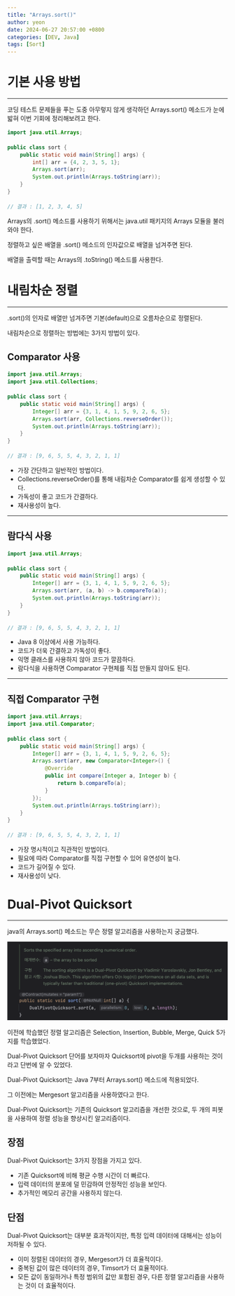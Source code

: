 ```yaml
---
title: "Arrays.sort()"
author: yeon
date: 2024-06-27 20:57:00 +0800
categories: [DEV, Java]
tags: [Sort]
---
```


# 기본 사용 방법
---

코딩 테스트 문제들을 푸는 도중 아무렇지 않게 생각하던 Arrays.sort() 메소드가 눈에 밟혀 이번 기회에 정리해보려고 한다.

```java
import java.util.Arrays;

public class sort {
    public static void main(String[] args) {
        int[] arr = {4, 2, 3, 5, 1};
        Arrays.sort(arr);
        System.out.println(Arrays.toString(arr));
    }
}

// 결과 : [1, 2, 3, 4, 5]
```

Arrays의 .sort() 메소드를 사용하기 위해서는 java.util 패키지의 Arrays 모듈을 불러와야 한다.   

정렬하고 싶은 배열을 .sort() 메소드의 인자값으로 배열을 넘겨주면 된다.   

배열을 출력할 때는 Arrays의 .toString() 메소드를 사용한다.   

# 내림차순 정렬
---

.sort()의 인자로 배열만 넘겨주면 기본(default)으로 오름차순으로 정렬된다.

내림차순으로 정렬하는 방법에는 3가지 방법이 있다.

## Comparator 사용

```java
import java.util.Arrays;
import java.util.Collections;

public class sort {
    public static void main(String[] args) {
        Integer[] arr = {3, 1, 4, 1, 5, 9, 2, 6, 5};
        Arrays.sort(arr, Collections.reverseOrder());
        System.out.println(Arrays.toString(arr));
    }
}

// 결과 : [9, 6, 5, 5, 4, 3, 2, 1, 1]
```

- 가장 간단하고 일반적인 방법이다.
- Collections.reverseOrder()를 통해 내림차순 Comparator를 쉽게 생성할 수 있다.
- 가독성이 좋고 코드가 간결하다.
- 재사용성이 높다.

---

## 람다식 사용

```java
import java.util.Arrays;

public class sort {
    public static void main(String[] args) {
        Integer[] arr = {3, 1, 4, 1, 5, 9, 2, 6, 5};
        Arrays.sort(arr, (a, b) -> b.compareTo(a));
        System.out.println(Arrays.toString(arr));
    }
}

// 결과 : [9, 6, 5, 5, 4, 3, 2, 1, 1]
```

- Java 8 이상에서 사용 가능하다.
- 코드가 더욱 간결하고 가독성이 좋다.
- 익명 클래스를 사용하지 않아 코드가 깔끔하다.
- 람다식을 사용하면 Comparator 구현체를 직접 만들지 않아도 된다.

---

## 직접 Comparator 구현

```java
import java.util.Arrays;
import java.util.Comparator;

public class sort {
    public static void main(String[] args) {
        Integer[] arr = {3, 1, 4, 1, 5, 9, 2, 6, 5};
        Arrays.sort(arr, new Comparator<Integer>() {
            @Override
            public int compare(Integer a, Integer b) {
                return b.compareTo(a);
            }
        });
        System.out.println(Arrays.toString(arr));
    }
}

// 결과 : [9, 6, 5, 5, 4, 3, 2, 1, 1]
```

- 가장 명시적이고 직관적인 방법이다.
- 필요에 따라 Comparator를 직접 구현할 수 있어 유연성이 높다.
- 코드가 길어질 수 있다.
- 재사용성이 낮다.

# Dual-Pivot Quicksort
---

java의 Arrays.sort() 메소드는 무슨 정렬 알고리즘을 사용하는지 궁금했다.

![DualPivotQuicksort](/assets/img/sort/DualPivotQuicksort.png)

이전에 학습했던 정렬 알고리즘은 Selection, Insertion, Bubble, Merge, Quick 5가지를 학습했었다.

Dual-Pivot Quicksort 단어를 보자마자 Quicksort에 pivot을 두개를 사용하는 것이라고 단번에 알 수 있었다.

Dual-Pivot Quicksort는 Java 7부터 Arrays.sort() 메소드에 적용되었다.

그 이전에는 Mergesort 알고리즘을 사용하였다고 한다.

Dual-Pivot Quicksort는 기존의 Quicksort 알고리즘을 개선한 것으로, 두 개의 피봇을 사용하여 정렬 성능을 향상시킨 알고리즘이다.

## 장점

Dual-Pivot Quicksort는 3가지 장점을 가지고 있다.

- 기존 Quicksort에 비해 평균 수행 시간이 더 빠르다.
- 입력 데이터의 분포에 덜 민감하여 안정적인 성능을 보인다.
- 추가적인 메모리 공간을 사용하지 않는다.

## 단점

Dual-Pivot Quicksort는 대부분 효과적이지만, 특정 입력 데이터에 대해서는 성능이 저하될 수 있다.

- 이미 정렬된 데이터의 경우, Mergesort가 더 효율적이다.
- 중복된 값이 많은 데이터의 경우, Timsort가 더 효율적이다.
- 모든 값이 동일하거나 특정 범위의 값만 포함된 경우, 다른 정렬 알고리즘을 사용하는 것이 더 효율적이다.